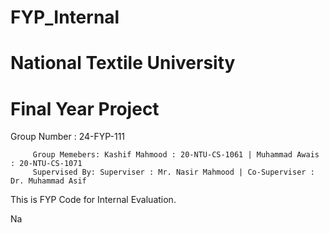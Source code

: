 # FYP_Internal
# National Textile University
# Final Year Project

 Group Number : 24-FYP-111

         Group Memebers: Kashif Mahmood : 20-NTU-CS-1061 | Muhammad Awais : 20-NTU-CS-1071
         Supervised By: Superviser : Mr. Nasir Mahmood | Co-Superviser : Dr. Muhammad Asif
 
 

 
This is FYP Code for Internal Evaluation.

Na
